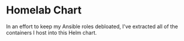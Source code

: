 # Homelab Chart

In an effort to keep my Ansible roles debloated, I've extracted all of the containers I host into this Helm chart.
